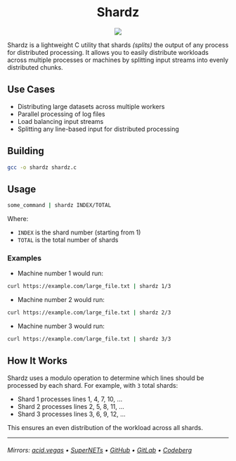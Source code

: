 <h1 align="center">Shardz</h1>
<p align="center">
    <img src="./.screens/shardz.jpg">
</p>

Shardz is a lightweight C utility that shards *(splits)* the output of any process for distributed processing. It allows you to easily distribute workloads across multiple processes or machines by splitting input streams into evenly distributed chunks.

## Use Cases
- Distributing large datasets across multiple workers
- Parallel processing of log files
- Load balancing input streams
- Splitting any line-based input for distributed processing

## Building
```bash
gcc -o shardz shardz.c
```

## Usage
```bash
some_command | shardz INDEX/TOTAL
```

Where:
- `INDEX` is the shard number (starting from 1)
- `TOTAL` is the total number of shards

### Examples
- Machine number 1 would run:
```bash
curl https://example.com/large_file.txt | shardz 1/3
```

- Machine number 2 would run:
```bash
curl https://example.com/large_file.txt | shardz 2/3
```

- Machine number 3 would run:
```bash
curl https://example.com/large_file.txt | shardz 3/3
```

## How It Works

Shardz uses a modulo operation to determine which lines should be processed by each shard. For example, with `3` total shards:
- Shard 1 processes lines 1, 4, 7, 10, ...
- Shard 2 processes lines 2, 5, 8, 11, ...
- Shard 3 processes lines 3, 6, 9, 12, ...

This ensures an even distribution of the workload across all shards.

---

###### Mirrors: [acid.vegas](https://git.acid.vegas/shardz) • [SuperNETs](https://git.supernets.org/acidvegas/shardz) • [GitHub](https://github.com/acidvegas/shardz) • [GitLab](https://gitlab.com/acidvegas/shardz) • [Codeberg](https://codeberg.org/acidvegas/shardz)
